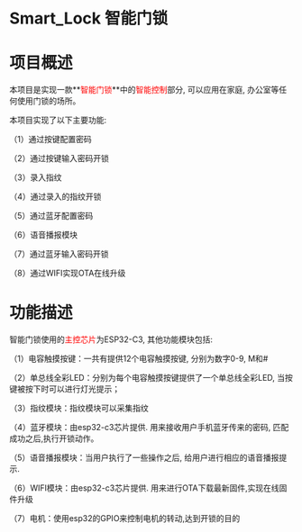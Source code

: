 # Smart_Lock 智能门锁
# **项目概述**

本项目是实现一款**<font style="color:red;">智能门锁</font>**中的<font style="color:red;">智能控制</font>部分, 可以应用在家庭, 办公室等任何使用门锁的场所。

本项目实现了以下主要功能: 

（1）通过按键配置密码

（2）通过按键输入密码开锁

（3）录入指纹

（4）通过录入的指纹开锁

（5）通过蓝牙配置密码

（6）语音播报模块

（7）通过蓝牙输入密码开锁

（8）通过WIFI实现OTA在线升级



# **功能描述**

智能门锁使用的<font style="color:red;">主控芯片</font>为ESP32-C3, 其他功能模块包括:

（1）电容触摸按键：一共有提供12个电容触摸按键, 分别为数字0-9, M和#

（2）单总线全彩LED：分别为每个电容触摸按键提供了一个单总线全彩LED, 当按键被按下时可以进行灯光提示；

（3）指纹模块：指纹模块可以采集指纹

（4）蓝牙模块：由esp32-c3芯片提供. 用来接收用户手机蓝牙传来的密码, 匹配成功之后,执行开锁动作。

（5）语音播报模块：当用户执行了一些操作之后, 给用户进行相应的语音播报提示. 

（6）WIFI模块：由esp32-c3芯片提供. 用来进行OTA下载最新固件,实现在线固件升级

（7）电机：使用esp32的GPIO来控制电机的转动,达到开锁的目的